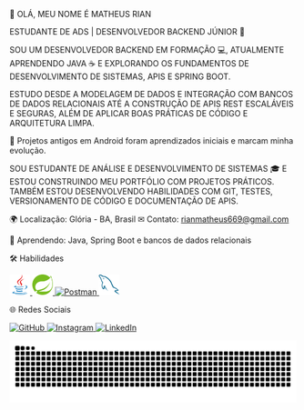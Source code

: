 👋 OLÁ, MEU NOME É MATHEUS RIAN

ESTUDANTE DE ADS | DESENVOLVEDOR BACKEND JÚNIOR 🚀

SOU UM DESENVOLVEDOR BACKEND EM FORMAÇÃO 💻, ATUALMENTE APRENDENDO JAVA ☕ E EXPLORANDO OS FUNDAMENTOS DE DESENVOLVIMENTO DE SISTEMAS, APIS E SPRING BOOT.

ESTUDO DESDE A MODELAGEM DE DADOS E INTEGRAÇÃO COM BANCOS DE DADOS RELACIONAIS ATÉ A CONSTRUÇÃO DE APIS REST ESCALÁVEIS E SEGURAS, ALÉM DE APLICAR BOAS PRÁTICAS DE CÓDIGO E ARQUITETURA LIMPA.

📂 Projetos antigos em Android foram aprendizados iniciais e marcam minha evolução.

SOU ESTUDANTE DE ANÁLISE E DESENVOLVIMENTO DE SISTEMAS 🎓 E ESTOU CONSTRUINDO MEU PORTFÓLIO COM PROJETOS PRÁTICOS. TAMBÉM ESTOU DESENVOLVENDO HABILIDADES COM GIT, TESTES, VERSIONAMENTO DE CÓDIGO E DOCUMENTAÇÃO DE APIS.

🌍 Localização: Glória - BA, Brasil
✉ Contato: rianmatheus669@gmail.com

🧠 Aprendendo: Java, Spring Boot e bancos de dados relacionais

🛠 Habilidades
<p align="left"> <a href="https://www.java.com/" target="_blank" rel="noreferrer"> <img src="https://raw.githubusercontent.com/devicons/devicon/master/icons/java/java-original.svg" width="36" height="36" alt="Java" /> </a> <a href="https://spring.io/projects/spring-boot" target="_blank" rel="noreferrer"> <img src="https://raw.githubusercontent.com/devicons/devicon/master/icons/spring/spring-original.svg" width="36" height="36" alt="Spring Boot" /> </a> <a href="https://www.postman.com/" target="_blank" rel="noreferrer"> <img src="https://www.vectorlogo.zone/logos/getpostman/getpostman-icon.svg" width="36" height="36" alt="Postman" /> </a> <a href="https://www.mysql.com/" target="_blank" rel="noreferrer"> <img src="https://raw.githubusercontent.com/devicons/devicon/master/icons/mysql/mysql-original.svg" width="36" height="36" alt="SQL" /> </a> </p>
🌐 Redes Sociais
<p align="left"> <a href="https://github.com/matheusrian" target="_blank" rel="noreferrer"> <img src="https://raw.githubusercontent.com/danielcranney/readme-generator/main/public/icons/socials/github.svg" width="32" height="32" alt="GitHub" /> </a> <a href="https://www.instagram.com/rian144hz" target="_blank" rel="noreferrer"> <img src="https://raw.githubusercontent.com/danielcranney/readme-generator/main/public/icons/socials/instagram.svg" width="32" height="32" alt="Instagram" /> </a> <a href="https://www.linkedin.com/in/matheus-souza7" target="_blank" rel="noreferrer"> <img src="https://raw.githubusercontent.com/danielcranney/readme-generator/main/public/icons/socials/linkedin.svg" width="32" height="32" alt="LinkedIn" /> </a> </p> <img src="https://raw.githubusercontent.com/Rian144hz/Rian144hz/output/snake.svg" alt="Snake animation" />
